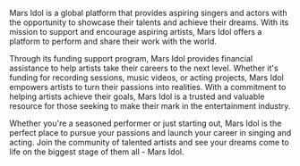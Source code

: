 Mars Idol is a global platform that provides aspiring singers and actors with the opportunity to showcase their talents and achieve their dreams. With its mission to support and encourage aspiring artists, Mars Idol offers a platform to perform and share their work with the world.

Through its funding support program, Mars Idol provides financial assistance to help artists take their careers to the next level. Whether it's funding for recording sessions, music videos, or acting projects, Mars Idol empowers artists to turn their passions into realities. With a commitment to helping artists achieve their goals, Mars Idol is a trusted and valuable resource for those seeking to make their mark in the entertainment industry.

Whether you're a seasoned performer or just starting out, Mars Idol is the perfect place to pursue your passions and launch your career in singing and acting. Join the community of talented artists and see your dreams come to life on the biggest stage of them all - Mars Idol.
